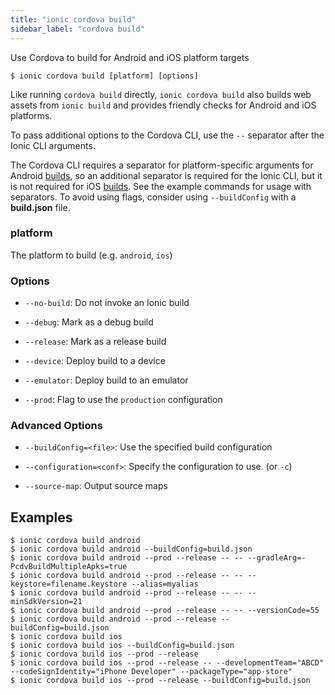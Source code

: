 ```yaml
---
title: "ionic cordova build"
sidebar_label: "cordova build"
---
```





Use Cordova to build for Android and iOS platform targets

```shell
$ ionic cordova build [platform] [options]
```

Like running `cordova build` directly, `ionic cordova build` also builds web assets from `ionic build` and provides friendly checks for Android and iOS platforms.

To pass additional options to the Cordova CLI, use the `--` separator after the Ionic CLI arguments.

The Cordova CLI requires a separator for platform-specific arguments for Android [builds](https://cordova.apache.org/docs/en/latest/guide/platforms/android/index.html#using-flags), so an additional separator is required for the Ionic CLI, but it is not required for iOS [builds](https://cordova.apache.org/docs/en/latest/guide/platforms/ios/index.html#using-flags). See the example commands for usage with separators. To avoid using flags, consider using `--buildConfig` with a **build.json** file.

### platform
The platform to build (e.g. `android`, `ios`)




### Options

 - `--no-build`: Do not invoke an Ionic build 
      
 - `--debug`: Mark as a debug build 
      
 - `--release`: Mark as a release build 
      
 - `--device`: Deploy build to a device 
      
 - `--emulator`: Deploy build to an emulator 
      
 - `--prod`: Flag to use the `production` configuration 
      


### Advanced Options

 - `--buildConfig=<file>`: Use the specified build configuration 
      
 - `--configuration=<conf>`: Specify the configuration to use. (or `-c`)
      
 - `--source-map`: Output source maps 
      

## Examples

```shell
$ ionic cordova build android
$ ionic cordova build android --buildConfig=build.json
$ ionic cordova build android --prod --release -- -- --gradleArg=-PcdvBuildMultipleApks=true
$ ionic cordova build android --prod --release -- -- --keystore=filename.keystore --alias=myalias
$ ionic cordova build android --prod --release -- -- --minSdkVersion=21
$ ionic cordova build android --prod --release -- -- --versionCode=55
$ ionic cordova build android --prod --release --buildConfig=build.json
$ ionic cordova build ios
$ ionic cordova build ios --buildConfig=build.json
$ ionic cordova build ios --prod --release
$ ionic cordova build ios --prod --release -- --developmentTeam="ABCD" --codeSignIdentity="iPhone Developer" --packageType="app-store"
$ ionic cordova build ios --prod --release --buildConfig=build.json
```
